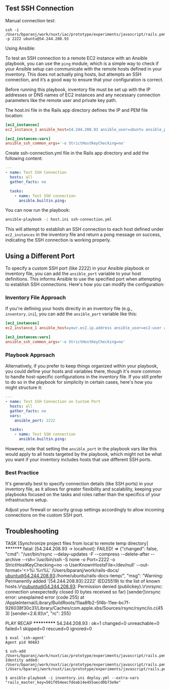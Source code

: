 ## Test SSH Connection

Manual connection test:

```
ssh -i /Users/bparanj/work/nuxt/iac/prototype/experiments/javascript/rails.pem -p 2222 ubuntu@54.244.208.93
```

Using Ansible:

To test an SSH connection to a remote EC2 instance with an Ansible playbook, you can use the `ping` module, which is a simple way to check if your Ansible setup can communicate with the remote hosts defined in your inventory. This does not actually ping hosts, but attempts an SSH connection, and it’s a good way to ensure that your configuration is correct.

Before running this playbook, inventory file must be set up with the IP addresses or DNS names of EC2 instances and any necessary connection parameters like the remote user and private key path.

The host.ini file in the Rails app directory defines the IP and PEM file location:

```ini
[ec2_instances]
ec2_instance_1 ansible_host=54.244.208.93 ansible_user=ubuntu ansible_port=2222  ansible_ssh_private_key_file=/Users/bparanj/work/nuxt/iac/prototype/experiments/javascript/rails.pem

[ec2_instances:vars]
ansible_ssh_common_args='-o StrictHostKeyChecking=no'
```

Create ssh-connection.yml file in the Rails app directory and add the following content:

```yaml
---
- name: Test SSH Connection
  hosts: all
  gather_facts: no

  tasks:
    - name: Test SSH connection
      ansible.builtin.ping:
```

You can now run the playbook:

```bash
ansible-playbook -i host.ini ssh-connection.yml
```

This will attempt to establish an SSH connection to each host defined under `ec2_instances` in the inventory file and return a pong message on success, indicating the SSH connection is working properly.

## Using a Different Port

To specify a custom SSH port (like 2222) in your Ansible playbook or inventory file, you can add the `ansible_port` variable to your host definitions. This informs Ansible to use the specified port when attempting to establish SSH connections. Here's how you can modify the configuration:

### Inventory File Approach

If you're defining your hosts directly in an inventory file (e.g., `inventory.ini`), you can add the `ansible_port` variable like this:

```ini
[ec2_instances]
ec2_instance_1 ansible_host=your.ec2.ip.address ansible_user=ec2-user ansible_ssh_private_key_file=/path/to/your/private_key.pem ansible_port=2222

[ec2_instances:vars]
ansible_ssh_common_args='-o StrictHostKeyChecking=no'
```

### Playbook Approach

Alternatively, if you prefer to keep things organized within your playbook, you could define your hosts and variables there, though it's more common to handle host-specific configurations in the inventory file. If you still prefer to do so in the playbook for simplicity in certain cases, here's how you might structure it:

```yaml
---
- name: Test SSH Connection on Custom Port
  hosts: all
  gather_facts: no
  vars:
    ansible_port: 2222

  tasks:
    - name: Test SSH connection
      ansible.builtin.ping:
```

However, note that setting the `ansible_port` in the playbook vars like this would apply to all hosts targeted by the playbook, which might not be what you want if your inventory includes hosts that use different SSH ports.

### Best Practice

It's generally best to specify connection details (like SSH ports) in your inventory file, as it allows for greater flexibility and scalability, keeping your playbooks focused on the tasks and roles rather than the specifics of your infrastructure setup.

Adjust your firewall or security group settings accordingly to allow incoming connections on the custom SSH port.

## Troubleshooting

TASK [Synchronize project files from local to remote temp directory] ********************\*\*********************\*\*\*********************\*\*********************
fatal: [54.244.208.93 -> localhost]: FAILED! => {"changed": false, "cmd": "/usr/bin/rsync --delay-updates -F --compress --delete-after --archive --rsh='/usr/bin/ssh -S none -o Port=2222 -o StrictHostKeyChecking=no -o UserKnownHostsFile=/dev/null' --out-format='<<CHANGED>>%i %n%L' /Users/bparanj/work/rails-docs/ ubuntu@54.244.208.93:/home/ubuntu/rails-docs-temp/", "msg": "Warning: Permanently added '[54.244.208.93]:2222' (ED25519) to the list of known hosts.\r\nubuntu@54.244.208.93: Permission denied (publickey).\r\nrsync: connection unexpectedly closed (0 bytes received so far) [sender]\nrsync error: unexplained error (code 255) at /AppleInternal/Library/BuildRoots/11aa8fb2-5f4b-11ee-bc7f-926038f30c31/Library/Caches/com.apple.xbs/Sources/rsync/rsync/io.c(453) [sender=2.6.9]\n", "rc": 255}

PLAY RECAP **********************************\*\*\*\***********************************\***********************************\*\*\*\***********************************
54.244.208.93 : ok=1 changed=0 unreachable=0 failed=1 skipped=0 rescued=0 ignored=0

```
$ eval `ssh-agent`
Agent pid 96683
```

```
$ ssh-add /Users/bparanj/work/nuxt/iac/prototype/experiments/javascript/rails.pem
Identity added: /Users/bparanj/work/nuxt/iac/prototype/experiments/javascript/rails.pem
(/Users/bparanj/work/nuxt/iac/prototype/experiments/javascript/rails.pem)
```

```
$ ansible-playbook -i inventory.ini deploy.yml --extra-vars "rails_master_key=501f054eecfdeab14e455aecd0b73e9e"
```
